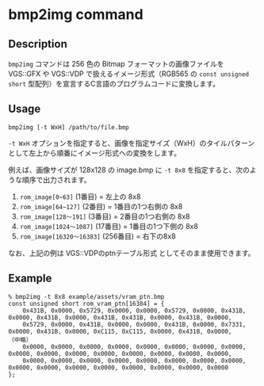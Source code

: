 # bmp2img command

## Description

`bmp2img` コマンドは 256 色の Bitmap フォーマットの画像ファイルを VGS::GFX や VGS::VDP で扱えるイメージ形式（RGB565 の `const unsigned short` 型配列）を宣言するC言語のプログラムコードに変換します。

## Usage

```
bmp2img [-t WxH] /path/to/file.bmp
```

`-t WxH` オプションを指定すると、画像を指定サイズ（WxH）のタイルパターンとして左上から順番にイメージ形式への変換をします。

例えば、画像サイズが 128x128 の image.bmp に `-t 8x8` を指定すると、次のような順序で出力されます。

1. `rom_image[0~63]` (1番目) = 左上の 8x8
2. `rom_image[64~127]` (2番目) = 1番目の1つ右側の 8x8
3. `rom_image[128〜191]` (3番目) = 2番目の1つ右側の 8x8
4. `rom_image[1024〜1087]` (17番目) = 1番目の1つ下側の 8x8
5. `rom_image[16320〜16383]` (256番目) = 右下の8x8

なお、上記の例は VGS::VDPのptnテーブル形式 としてそのまま使用できます。

## Example

```
% bmp2img -t 8x8 example/assets/vram_ptn.bmp
const unsigned short rom_vram_ptn[16384] = {
    0x431B, 0x0000, 0x5729, 0x0000, 0x0000, 0x5729, 0x0000, 0x431B, 0x0000, 0x431B, 0x0000, 0x431B, 0x431B, 0x0000, 0x431B, 0x0000,
    0x5729, 0x0000, 0x431B, 0x0000, 0x0000, 0x431B, 0x0000, 0x7331, 0x0000, 0x431B, 0x0000, 0xC115, 0xC115, 0x0000, 0x431B, 0x0000,
（中略）
    0x0000, 0x0000, 0x0000, 0x0000, 0x0000, 0x0000, 0x0000, 0x0000, 0x0000, 0x0000, 0x0000, 0x0000, 0x0000, 0x0000, 0x0000, 0x0000,
    0x0000, 0x0000, 0x0000, 0x0000, 0x0000, 0x0000, 0x0000, 0x0000, 0x0000, 0x0000, 0x0000, 0x0000, 0x0000, 0x0000, 0x0000, 0x0000
};
```
